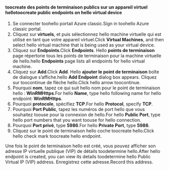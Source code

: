 #### <a name="toocreate-public-endpoints-on-hello-virtual-device"></a><span data-ttu-id="820c7-101">toocreate des points de terminaison publics sur un appareil virtuel hello</span><span class="sxs-lookup"><span data-stu-id="820c7-101">toocreate public endpoints on hello virtual device</span></span>

1. <span data-ttu-id="820c7-102">Se connecter toohello portail Azure classic.</span><span class="sxs-lookup"><span data-stu-id="820c7-102">Sign in toohello Azure classic portal.</span></span>
2. <span data-ttu-id="820c7-103">Cliquez sur **virtuels**, et puis sélectionnez hello machine virtuelle qui est utilisé en tant que votre appareil virtuel.</span><span class="sxs-lookup"><span data-stu-id="820c7-103">Click **Virtual Machines**, and then select hello virtual machine that is being used as your virtual device.</span></span>
3. <span data-ttu-id="820c7-104">Cliquez sur **Endpoints**.</span><span class="sxs-lookup"><span data-stu-id="820c7-104">Click **Endpoints**.</span></span> <span data-ttu-id="820c7-105">Hello **points de terminaison** page répertorie tous les points de terminaison pour la machine virtuelle de hello.</span><span class="sxs-lookup"><span data-stu-id="820c7-105">hello **Endpoints** page lists all endpoints for hello virtual machine.</span></span>
4. <span data-ttu-id="820c7-106">Cliquez sur **Add**.</span><span class="sxs-lookup"><span data-stu-id="820c7-106">Click **Add**.</span></span> <span data-ttu-id="820c7-107">Hello **ajouter le point de terminaison** boîte de dialogue s’affiche.</span><span class="sxs-lookup"><span data-stu-id="820c7-107">hello **Add Endpoint** dialog box appears.</span></span> <span data-ttu-id="820c7-108">Cliquez sur toocontinue de flèche hello.</span><span class="sxs-lookup"><span data-stu-id="820c7-108">Click hello arrow toocontinue.</span></span>
5. <span data-ttu-id="820c7-109">Pourquoi **nom**, tapez ce qui suit hello nom pour le point de terminaison hello : **WinRMHttps**.</span><span class="sxs-lookup"><span data-stu-id="820c7-109">For hello **Name**, type hello following name for hello endpoint: **WinRMHttps**.</span></span>
6. <span data-ttu-id="820c7-110">Pourquoi **protocole**, spécifiez **TCP**.</span><span class="sxs-lookup"><span data-stu-id="820c7-110">For hello **Protocol**, specify **TCP**.</span></span>
7. <span data-ttu-id="820c7-111">Pourquoi **Port Public**, tapez les numéros de port hello que vous souhaitez toouse pour la connexion de hello.</span><span class="sxs-lookup"><span data-stu-id="820c7-111">For hello **Public Port**, type hello port numbers that you want toouse for hello connection.</span></span>
8. <span data-ttu-id="820c7-112">Pourquoi **Port privé**, type **5986**.</span><span class="sxs-lookup"><span data-stu-id="820c7-112">For hello **Private Port**, type **5986**.</span></span>
9. <span data-ttu-id="820c7-113">Cliquez sur le point de terminaison hello coche toocreate hello.</span><span class="sxs-lookup"><span data-stu-id="820c7-113">Click hello check mark toocreate hello endpoint.</span></span>

<span data-ttu-id="820c7-114">Une fois le point de terminaison hello est créé, vous pouvez afficher son adresse IP virtuelle publique (VIP) de détails toodetermine hello.</span><span class="sxs-lookup"><span data-stu-id="820c7-114">After hello endpoint is created, you can view its details toodetermine hello Public Virtual IP (VIP) address.</span></span> <span data-ttu-id="820c7-115">Enregistrez cette adresse.</span><span class="sxs-lookup"><span data-stu-id="820c7-115">Record this address.</span></span>


